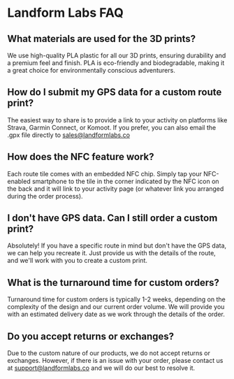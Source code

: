 # Landform Labs FAQ

## What materials are used for the 3D prints?
We use high-quality PLA plastic for all our 3D prints, ensuring durability and a premium feel and finish. PLA is eco-friendly and biodegradable, making it a great choice for environmentally conscious adventurers.

## How do I submit my GPS data for a custom route print?
The easiest way to share is to provide a link to your activity on platforms like Strava, Garmin Connect, or Komoot. If you prefer, you can also email the .gpx file directly to sales@landformlabs.co

## How does the NFC feature work?
Each route tile comes with an embedded NFC chip. Simply tap your NFC-enabled smartphone to the tile in the corner indicated by the NFC icon on the back and it will link to your activity page (or whatever link you arranged during the order process).

## I don't have GPS data. Can I still order a custom print?
Absolutely! If you have a specific route in mind but don't have the GPS data, we can help you recreate it. Just provide us with the details of the route, and we'll work with you to create a custom print.

## What is the turnaround time for custom orders?
Turnaround time for custom orders is typically 1-2 weeks, depending on the complexity of the design and our current order volume. We will provide you with an estimated delivery date as we work through the details of the order.

## Do you accept returns or exchanges?
Due to the custom nature of our products, we do not accept returns or exchanges. However, if there is an issue with your order, please contact us at support@landformlabs.co and we will do our best to resolve it.
